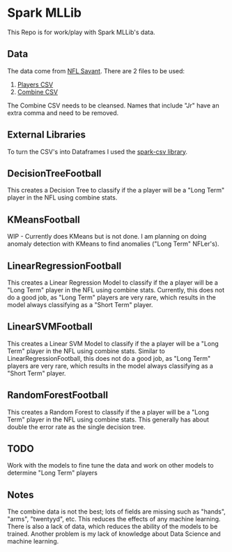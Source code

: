 Spark MLLib
=======
This Repo is for work/play with Spark MLLib's data.

Data
-------
The data come from [NFL Savant](http://nflsavant.com/about.php). There are 2 files to be used: 
1) [Players CSV](http://nflsavant.com/dump/players_2013-12-12.csv)
2) [Combine CSV](http://nflsavant.com/dump/combine.csv?year=2015)

The Combine CSV needs to be cleansed. Names that include "Jr" have an extra comma and need to be removed.

External Libraries
---------
To turn the CSV's into Dataframes I used the [spark-csv library](https://github.com/databricks/spark-csv).

DecisionTreeFootball
-----------
This creates a Decision Tree to classify if the a player will be a "Long Term" player in the NFL using combine stats.

KMeansFootball
---------
WIP - Currently does KMeans but is not done.  I am planning on doing anomaly detection with KMeans to find anomalies ("Long Term" NFLer's).

LinearRegressionFootball
---------
This creates a Linear Regression Model to classify if the a player will be a "Long Term" player in the NFL using combine stats.  Currently, this does not do a good job, as "Long Term" players are very rare, which results in the model always classifying as a "Short Term" player.

LinearSVMFootball
---------
This creates a Linear SVM Model to classify if the a player will be a "Long Term" player in the NFL using combine stats.  Similar to LinearRegressionFootball, this does not do a good job, as "Long Term" players are very rare, which results in the model always classifying as a "Short Term" player.

RandomForestFootball
----------
This creates a Random Forest to classify if the a player will be a "Long Term" player in the NFL using combine stats. This generally has about double the error rate as the single decision tree.

TODO
--------
Work with the models to fine tune the data and work on other models to determine "Long Term" players

Notes
--------
The combine data is not the best; lots of fields are missing such as "hands", "arms", "twentyyd", etc.  This reduces the effects of any machine learning.  There is also a lack of data, which reduces the ability of the models to be trained.  Another problem is my lack of knowledge about Data Science and machine learning.
